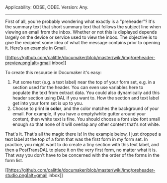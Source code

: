 Applicability: ODSE, ODEE. Version: Any.
***
First of all, you're probably wondering what exactly is a "preheader"? It's the summary text that short summary text that follows the subject line when viewing an email from the inbox. Whether or not this is displayed depends largely on the device or service used to view the inbox. The objective is to give the recipient some idea of what the message contains prior to opening it. Here’s an example in Gmail.

[[https://github.com/calittle/documaker/blob/master/wiki/img/preheader-preview.png|alt=gmail inbox]]

To create this resource in Documaker it's easy:
1. Put some text (e.g. a text label) near the top of your form set, e.g. in a section used for the header. You can even use variables here to populate the text from extract data. You could also dynamically add this header section using DAL if you want to. How the section and text label get into your form set is up to you. 
1. Choose to print **in color**, and the color matches the background of your email. For example, if you have a empty/white gutter around your content, then white text is fine. You should choose a font size font small enough so that none of it will overlap any other content that's not white. 

That's it. That's all the magic there is! In the example below, I just dropped a text label at the top of a form that was the first form in my form set. In practice, you might want to do create a tiny section with this text label, and then a PostTransDAL to place it on the very first form, no matter what it is. That way you don't have to be concerned with the order of the forms in the form list. 

[[https://github.com/calittle/documaker/blob/master/wiki/img/preheader-studio.png|alt=gmail inbox]]
